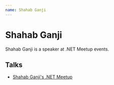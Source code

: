 ```yaml
---
name: Shahab Ganji
---
```


# Shahab Ganji

Shahab Ganji is a speaker at .NET Meetup events.

## Talks
- [Shahab Ganji's .NET Meetup](../_events/2025-03-18.md)
